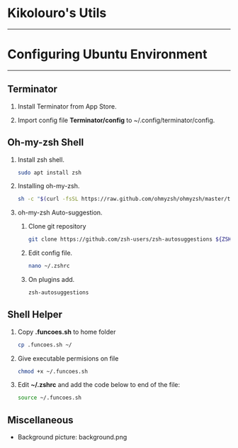 # Kikolouro's Utils

---
# Configuring Ubuntu Environment
---
## Terminator

1. Install Terminator from App Store.

2. Import config file **Terminator/config** to ~/.config/terminator/config.

## Oh-my-zsh Shell

1. Install zsh shell.
    ```sh
    sudo apt install zsh
    ```

2. Installing oh-my-zsh.
    ```sh
    sh -c "$(curl -fsSL https://raw.github.com/ohmyzsh/ohmyzsh/master/tools/install.sh)" 
    ```

3. oh-my-zsh Auto-suggestion. 
    1. Clone git repository
        ```sh
        git clone https://github.com/zsh-users/zsh-autosuggestions ${ZSH_CUSTOM:-~/.oh-my-zsh/custom}/plugins/zsh-autosuggestions
        ```
    
    2. Edit config file.
        ```sh 
        nano ~/.zshrc
        ```

    3. On plugins add.
        ```sh 
        zsh-autosuggestions
        ```

## Shell Helper

1. Copy **.funcoes.sh** to home folder
    ```sh
    cp .funcoes.sh ~/
    ```

2. Give executable permisions on file
    ```sh
    chmod +x ~/.funcoes.sh
    ```

3. Edit **~/.zshrc** and add the code below to end of the file:
    ```sh 
    source ~/.funcoes.sh
    ```

## Miscellaneous

- Background picture: background.png
